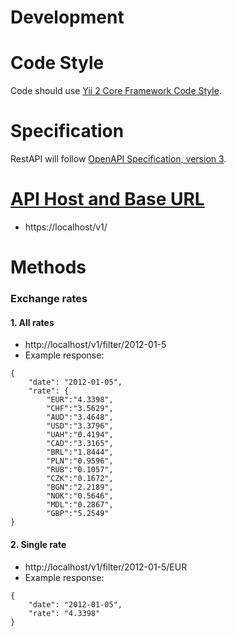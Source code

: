# Development

# Code Style

Code should use [Yii 2 Core Framework Code Style](https://github.com/yiisoft/yii2/blob/master/docs/internals/core-code-style.md).

# Specification

RestAPI will follow [OpenAPI Specification, version 3](http://spec.openapis.org/oas/v3.0.3).

# [API Host and Base URL](https://swagger.io/docs/specification/api-host-and-base-path)

- https://localhost/v1/

# Methods

### Exchange rates

#### 1. All rates

- http://localhost/v1/filter/2012-01-5
- Example response:

```
{
    "date": "2012-01-05",
    "rate": {
        "EUR":"4.3398",
        "CHF":"3.5629",
        "AUD":"3.4648",
        "USD":"3.3796",
        "UAH":"0.4194",
        "CAD":"3.3165",
        "BRL":"1.8444",
        "PLN":"0.9596",
        "RUB":"0.1057",
        "CZK":"0.1672",
        "BGN":"2.2189",
        "NOK":"0.5646",
        "MDL":"0.2867",
        "GBP":"5.2549"
}
```

#### 2. Single rate

- http://localhost/v1/filter/2012-01-5/EUR
- Example response:

```
{
    "date": "2012-01-05",
    "rate": "4.3398"
}
```
